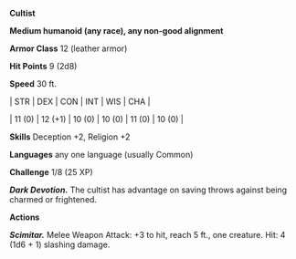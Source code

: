 **Cultist**

**Medium humanoid (any race), any non-good alignment**

**Armor Class** 12 (leather armor)

**Hit Points** 9 (2d8)

**Speed** 30 ft.

|   STR   |   DEX   |   CON   |   INT   |   WIS   |   CHA   |
  
| 11 (0) | 12 (+1) | 10 (0) | 10 (0) | 11 (0) | 10 (0) |

**Skills** Deception +2, Religion +2

**Languages** any one language (usually Common)

**Challenge** 1/8 (25 XP)

***Dark Devotion.*** The cultist has advantage on saving throws against being charmed or frightened.

**Actions**

***Scimitar.*** Melee Weapon Attack: +3 to hit, reach 5 ft., one creature. Hit: 4 (1d6 + 1) slashing damage.

